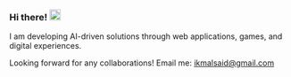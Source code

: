 ### Hi there! <img src="https://media.giphy.com/media/hvRJCLFzcasrR4ia7z/giphy.gif" width="20px"></a>

I am developing AI-driven solutions through web applications, games, and digital experiences.

Looking forward for any collaborations! Email me: ikmalsaid@gmail.com

